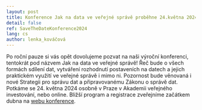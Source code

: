 ```yaml
---
layout: post
title: Konference Jak na data ve veřejné správě proběhne 24.května 2024!
detail: false
ref: SaveTheDateKonference2024
lang: cs
author: lenka_kováčová
---
```

Po roční pauze si vás opět dovolujeme pozvat na naši výroční konferenci, tentokrát pod názvem Jak na data ve veřejné správě!
Řeč bude o všech formách sdílení dat, vytváření rozhodnutí postaveních na datech a jejich praktickém využití ve veřejné správě i mimo ni. 
Pozornost bude věnovaná i nové Strategii pro správu dat a připravovanému Zákonu o správě dat.
Potkáme se 24. května 2024 osobně v Praze v Akademii veřejného investování, nebo online. Bližší program a registrace zveřejníme začátkem dubna na [webu konference](https://opendata.gov.cz/edu:konference:2024).
